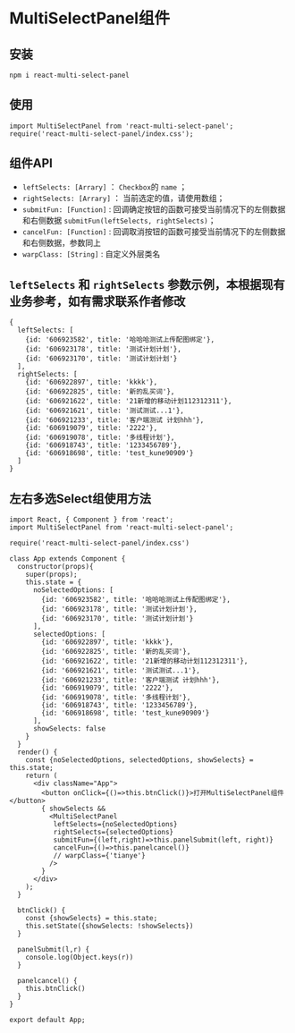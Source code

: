 # MultiSelectPanel组件

## 安装

`npm i react-multi-select-panel`

## 使用

```
import MultiSelectPanel from 'react-multi-select-panel';
require('react-multi-select-panel/index.css');
```

## 组件API

- `leftSelects: [Arrary]` ： `Checkbox`的 `name` ；
- `rightSelects: [Arrary]` ： 当前选定的值，请使用数组；
- `submitFun: [Function]` : 回调确定按钮的函数可接受当前情况下的左侧数据和右侧数据 `submitFun(leftSelects, rightSelects)`；
- `cancelFun: [Function]` : 回调取消按钮的函数可接受当前情况下的左侧数据和右侧数据，参数同上
- `warpClass: [String]` : 自定义外层类名

## `leftSelects` 和 `rightSelects` 参数示例，本根据现有业务参考，如有需求联系作者修改

```
{
  leftSelects: [
    {id: '606923582', title: '哈哈哈测试上传配图绑定'},
    {id: '606923178', title: '测试计划计划'},
    {id: '606923170', title: '测试计划计划'}
  ],
  rightSelects: [
    {id: '606922897', title: 'kkkk'},
    {id: '606922825', title: '新的乱买词'},
    {id: '606921622', title: '21新增的移动计划112312311'},
    {id: '606921621', title: '测试测试...1'},
    {id: '606921233', title: '客户端测试 计划hhh'},
    {id: '606919079', title: '2222'},
    {id: '606919078', title: '多线程计划'},
    {id: '606918743', title: '1233456789'},
    {id: '606918698', title: 'test_kune90909'}
  ]
}
```

## 左右多选Select组使用方法

```
import React, { Component } from 'react';
import MultiSelectPanel from 'react-multi-select-panel';

require('react-multi-select-panel/index.css')

class App extends Component {
  constructor(props){
    super(props);
    this.state = {
      noSelectedOptions: [
        {id: '606923582', title: '哈哈哈测试上传配图绑定'},
        {id: '606923178', title: '测试计划计划'},
        {id: '606923170', title: '测试计划计划'}
      ],
      selectedOptions: [
        {id: '606922897', title: 'kkkk'},
        {id: '606922825', title: '新的乱买词'},
        {id: '606921622', title: '21新增的移动计划112312311'},
        {id: '606921621', title: '测试测试...1'},
        {id: '606921233', title: '客户端测试 计划hhh'},
        {id: '606919079', title: '2222'},
        {id: '606919078', title: '多线程计划'},
        {id: '606918743', title: '1233456789'},
        {id: '606918698', title: 'test_kune90909'}
      ],
      showSelects: false
    }
  }
  render() {
    const {noSelectedOptions, selectedOptions, showSelects} = this.state;
    return (
      <div className="App">
        <button onClick={()=>this.btnClick()}>打开MultiSelectPanel组件</button>
        { showSelects &&
          <MultiSelectPanel
           leftSelects={noSelectedOptions}
           rightSelects={selectedOptions}
           submitFun={(left,right)=>this.panelSubmit(left, right)}
           cancelFun={()=>this.panelcancel()}
           // warpClass={'tianye'}
          />
        }
      </div>
    );
  }

  btnClick() {
    const {showSelects} = this.state;
    this.setState({showSelects: !showSelects})
  }

  panelSubmit(l,r) {
    console.log(Object.keys(r))
  }

  panelcancel() {
    this.btnClick()
  }
}

export default App;

```